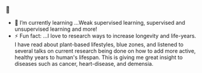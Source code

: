 ### 👋


- 🌱 I’m currently learning ...Weak supervised learning, supervised and unsupervised learning and more!
- ⚡ Fun fact: ...I love to research ways to increase longevity and life-years. I have read about plant-based lifestyles, blue zones, and listened to several talks on current research being done on how to add more active, healthy years to human's lifespan. This is giving me great insight to diseases such as cancer, heart-disease, and demensia.
